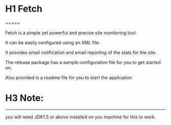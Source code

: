 # H1 Fetch
=====

Fetch is a simple yet powerful and precise site monitoring tool.

It can be easily configured using an XML file.

It provides email notification and email reporting of the stats for the site.

The release package has a sample configuration file for you to get started on.

Also provided is a readme file for you to start the application

# H3 Note:
-----
you will need JDK1.5 or above installed on you machine for this to work.

